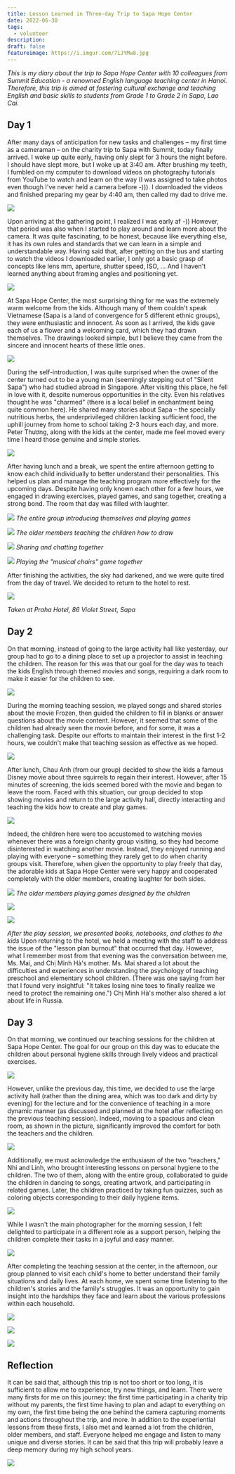 ```yaml
---
title: Lesson Learned in Three-day Trip to Sapa Hope Center
date: 2022-06-30
tags:
  - volunteer
description: 
draft: false
featureimage: https://i.imgur.com/7iJYMw8.jpg
---
```


*This is my diary about the trip to Sapa Hope Center with 10 colleagues from Summit Education - a renowned English language teaching center in Hanoi. Therefore, this trip is aimed at fostering cultural exchange and teaching English and basic skills to students from Grade 1 to Grade 2 in Sapa, Lao Cai.*

## Day 1
After many days of anticipation for new tasks and challenges – my first time as a cameraman – on the charity trip to Sapa with Summit, today finally arrived. I woke up quite early, having only slept for 3 hours the night before. I should have slept more, but I woke up at 3:40 am. After brushing my teeth, I fumbled on my computer to download videos on photography tutorials from YouTube to watch and learn on the way (I was assigned to take photos even though I've never held a camera before -))). I downloaded the videos and finished preparing my gear by 4:40 am, then called my dad to drive me.

![](https://i.imgur.com/COekVwu.jpg)

Upon arriving at the gathering point, I realized I was early af -)) However, that period was also when I started to play around and learn more about the camera. It was quite fascinating, to be honest, because like everything else, it has its own rules and standards that we can learn in a simple and understandable way. Having said that, after getting on the bus and starting to watch the videos I downloaded earlier, I only got a basic grasp of concepts like lens mm, aperture, shutter speed, ISO, ... And I haven't learned anything about framing angles and positioning yet.

![](https://i.imgur.com/9Zkr5Vc.jpg)

At Sapa Hope Center, the most surprising thing for me was the extremely warm welcome from the kids. Although many of them couldn't speak Vietnamese (Sapa is a land of convergence for 5 different ethnic groups), they were enthusiastic and innocent. As soon as I arrived, the kids gave each of us a flower and a welcoming card, which they had drawn themselves. The drawings looked simple, but I believe they came from the sincere and innocent hearts of these little ones.

![](https://i.imgur.com/c2aw47u.jpg)

During the self-introduction, I was quite surprised when the owner of the center turned out to be a young man (seemingly stepping out of "Silent Sapa") who had studied abroad in Singapore. After visiting this place, he fell in love with it, despite numerous opportunities in the city. Even his relatives thought he was "charmed" (there is a local belief in enchantment being quite common here). He shared many stories about Sapa – the specially nutritious herbs, the underprivileged children lacking sufficient food, the uphill journey from home to school taking 2-3 hours each day, and more. Peter Thương, along with the kids at the center, made me feel moved every time I heard those genuine and simple stories.

![](https://i.imgur.com/HzyUwxP.jpg)

After having lunch and a break, we spent the entire afternoon getting to know each child individually to better understand their personalities. This helped us plan and manage the teaching program more effectively for the upcoming days. Despite having only known each other for a few hours, we engaged in drawing exercises, played games, and sang together, creating a strong bond. The room that day was filled with laughter.

![](https://i.imgur.com/K67tuV6.jpg)
*The entire group introducing themselves and playing games*

![](https://i.imgur.com/JyHSvCE.jpg)
*The older members teaching the children how to draw*

![](https://i.imgur.com/0S5M7Hj.jpg)
*Sharing and chatting together*

![](https://i.imgur.com/7iJYMw8.jpg)
*Playing the "musical chairs" game together*

After finishing the activities, the sky had darkened, and we were quite tired from the day of travel. We decided to return to the hotel to rest.

![](https://i.imgur.com/0m6c3lz.jpg)

*Taken at Praha Hotel, 86 Violet Street, Sapa*

## Day 2
On that morning, instead of going to the large activity hall like yesterday, our group had to go to a dining place to set up a projector to assist in teaching the children. The reason for this was that our goal for the day was to teach the kids English through themed movies and songs, requiring a dark room to make it easier for the children to see.

![](https://i.imgur.com/irSSXC1.jpg)

During the morning teaching session, we played songs and shared stories about the movie Frozen, then guided the children to fill in blanks or answer questions about the movie content. However, it seemed that some of the children had already seen the movie before, and for some, it was a challenging task. Despite our efforts to maintain their interest in the first 1-2 hours, we couldn't make that teaching session as effective as we hoped.

![](https://i.imgur.com/xXRWJPD.jpg)

After lunch, Chau Anh (from our group) decided to show the kids a famous Disney movie about three squirrels to regain their interest. However, after 15 minutes of screening, the kids seemed bored with the movie and began to leave the room. Faced with this situation, our group decided to stop showing movies and return to the large activity hall, directly interacting and teaching the kids how to create and play games.

![](https://i.imgur.com/89i9FNK.jpg)

Indeed, the children here were too accustomed to watching movies whenever there was a foreign charity group visiting, so they had become disinterested in watching another movie. Instead, they enjoyed running and playing with everyone – something they rarely get to do when charity groups visit. Therefore, when given the opportunity to play freely that day, the adorable kids at Sapa Hope Center were very happy and cooperated completely with the older members, creating laughter for both sides.

![](https://i.imgur.com/pu0ABmN.jpg)
*The older members playing games designed by the children*

![](https://i.imgur.com/oFa3KrA.jpg)

![](https://i.imgur.com/K727PrR.jpg)

*After the play session, we presented books, notebooks, and clothes to the kids*
Upon returning to the hotel, we held a meeting with the staff to address the issue of the "lesson plan burnout" that occurred that day. However, what I remember most from that evening was the conversation between me, Ms. Mai, and Chị Minh Hà's mother. Ms. Mai shared a lot about the difficulties and experiences in understanding the psychology of teaching preschool and elementary school children. (There was one saying from her that I found very insightful: "It takes losing nine toes to finally realize we need to protect the remaining one.") Chị Minh Hà's mother also shared a lot about life in Russia.
## Day 3
On that morning, we continued our teaching sessions for the children at Sapa Hope Center. The goal for our group on this day was to educate the children about personal hygiene skills through lively videos and practical exercises.

![](https://i.imgur.com/RMXa3Cu.jpg)

However, unlike the previous day, this time, we decided to use the large activity hall (rather than the dining area, which was too dark and dirty by evening) for the lecture and for the convenience of teaching in a more dynamic manner (as discussed and planned at the hotel after reflecting on the previous teaching session). Indeed, moving to a spacious and clean room, as shown in the picture, significantly improved the comfort for both the teachers and the children. 

![](https://i.imgur.com/gEfb303.jpg)

Additionally, we must acknowledge the enthusiasm of the two "teachers," Nhi and Linh, who brought interesting lessons on personal hygiene to the children. The two of them, along with the entire group, collaborated to guide the children in dancing to songs, creating artwork, and participating in related games. Later, the children practiced by taking fun quizzes, such as coloring objects corresponding to their daily hygiene items. 

![](https://i.imgur.com/aSidKIF.jpg)

While I wasn't the main photographer for the morning session, I felt delighted to participate in a different role as a support person, helping the children complete their tasks in a joyful and easy manner.

![](https://i.imgur.com/V09NwPZ.jpg)

After completing the teaching session at the center, in the afternoon, our group planned to visit each child's home to better understand their family situations and daily lives. At each home, we spent some time listening to the children's stories and the family's struggles. It was an opportunity to gain insight into the hardships they face and learn about the various professions within each household.

![](https://i.imgur.com/4jhyCUR.jpg)

![](https://i.imgur.com/CFhzHW7.jpg)

![](https://i.imgur.com/E92naDI.jpg)

## Reflection
It can be said that, although this trip is not too short or too long, it is sufficient to allow me to experience, try new things, and learn. There were many firsts for me on this journey: the first time participating in a charity trip without my parents, the first time having to plan and adapt to everything on my own, the first time being the one behind the camera capturing moments and actions throughout the trip, and more. In addition to the experiential lessons from these firsts, I also met and learned a lot from the children, older members, and staff. Everyone helped me engage and listen to many unique and diverse stories. It can be said that this trip will probably leave a deep memory during my high school years.

![](https://i.imgur.com/87qaQzc.jpg)
